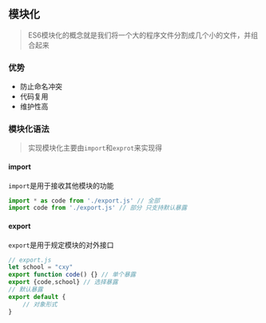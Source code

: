 ## 模块化

> ES6模块化的概念就是我们将一个大的程序文件分割成几个小的文件，并组合起来

### 优势

- 防止命名冲突
- 代码复用
- 维护性高

### 模块化语法

> 实现模块化主要由`import`和`exprot`来实现得

#### import

`import`是用于接收其他模块的功能

```js
import * as code from './export.js' // 全部
import code from './export.js' // 部分 只支持默认暴露
```



#### export

`export`是用于规定模块的对外接口

```js
// export.js
let school = "cxy"
export function code() {} // 单个暴露
export {code,school} // 选择暴露
// 默认暴露
export default {
    // 对象形式
}
```

